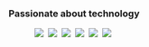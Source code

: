 <div align="center">

### Passionate about technology

[<img src="https://img.shields.io/badge/java-007396.svg?&style=for-the-badge&logo=java&logoColor=white"/>][java]&nbsp;
[<img src="https://img.shields.io/badge/groovy-4298B8.svg?&style=for-the-badge&logo=apache-groovy&logoColor=white"/>][groovy]&nbsp;
[<img src="https://img.shields.io/badge/kotlin-0095D5.svg?&style=for-the-badge&logo=kotlin&logoColor=white"/>][kotlin]&nbsp;
[<img src="https://img.shields.io/badge/python-3776AB.svg?&style=for-the-badge&logo=python&logoColor=white"/>][python]&nbsp;
[<img src="https://img.shields.io/badge/javascript-F7DF1E.svg?&style=for-the-badge&logo=javascript&logoColor=white"/>][javascript]&nbsp;
[<img src="https://img.shields.io/badge/go-lang-blue"/>][go-lang]&nbsp;
  
  

  
[java]: https://en.wikipedia.org/wiki/Java_(programming_language)
[groovy]: https://en.wikipedia.org/wiki/Groovy_(programming_language)
[kotlin]: https://en.wikipedia.org/wiki/Kotlin_(programming_language)
[python]: https://en.wikipedia.org/wiki/Python_(programming_language)
[javascript]: https://en.wikipedia.org/wiki/JavaScript_(programming_language)
[go-lang]: https://pt.wikipedia.org/wiki/Go_(linguagem_de_programa%C3%A7%C3%A3o)
